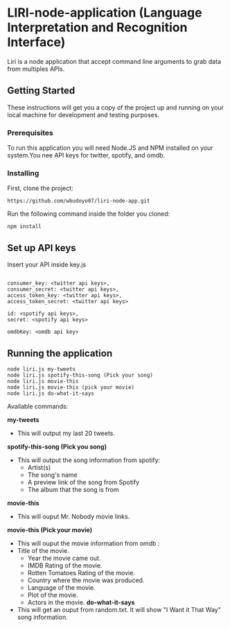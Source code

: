 # LIRI-node-application (Language Interpretation and Recognition Interface)

Liri is a node application that accept command line arguments to grab data from multiples APIs.


## Getting Started

These instructions will get you a copy of the project up and running on your local machine for development and testing purposes.

### Prerequisites

To run this application you will need Node.JS and NPM installed on your system.You nee API keys for
twitter, spotify, and omdb.

### Installing
First, clone the  project:
```
https://github.com/wbudoyo07/liri-node-app.git
```

Run the following command inside the folder you cloned:
```
npm install
```
## Set up API keys
Insert your API inside key.js
```

consumer_key: <twitter api keys>,
consumer_secret: <twitter api keys>,
access_token_key: <twitter api keys>,
access_token_secret: <twitter api keys>

id: <spotify api keys>,
secret: <spotify api keys>

omdbKey: <omdb api key>
```
## Running the application 

```
node liri.js my-tweets
node liri.js spotify-this-song (Pick your song)
node liri.js movie-this
node liri.js movie-this (pick your movie)
node liri.js do-what-it-says
```

Available commands:

**my-tweets**
* This will output my last 20 tweets.

**spotify-this-song (Pick you song)**
* This will output the song information from spotify:
  * Artist(s)
  * The song's name
  * A preview link of the song from Spotify
  * The album that the song is from

**movie-this**
* This will ouput Mr. Nobody movie links.

**movie-this (Pick your movie)**
* This will ouput the movie information from omdb :
 * Title of the movie.
   * Year the movie came out.
   * IMDB Rating of the movie.
   * Rotten Tomatoes Rating of the movie.
   * Country where the movie was produced.
   * Language of the movie.
   * Plot of the movie.
   * Actors in the movie.
**do-what-it-says**
* This will get an ouput from random.txt. It will show "I Want it That Way" song information.
  
